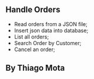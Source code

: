 ## Handle Orders
- Read orders from a JSON file;
- Insert json data into database;
- List all orders;
- Search Order by Customer;
- Cancel an order;

## By Thiago Mota